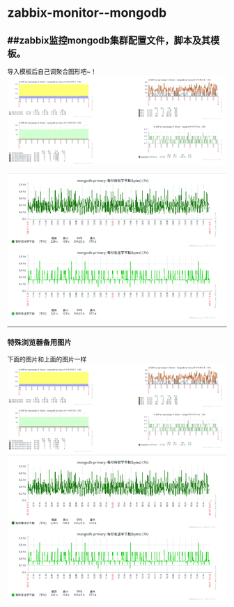 # zabbix-monitor--mongodb
##zabbix监控mongodb集群配置文件，脚本及其模板。
-----
导入模板后自己调聚合图形吧~！
![展示图片](https://github.com/hanzhongzi/zabbix-monitor--mongodb/blob/master/img/大图展示.PNG "展示图片")

![展示图片](https://github.com/hanzhongzi/zabbix-monitor--mongodb/blob/master/img/另一种展示.png "展示图片")

----
### 特殊浏览器备用图片
下面的图片和上面的图片一样
<img src="https://github.com/hanzhongzi/zabbix-monitor--mongodb/blob/master/img/大图展示.PNG">
<img src="https://github.com/hanzhongzi/zabbix-monitor--mongodb/blob/master/img/另一种展示.png">
